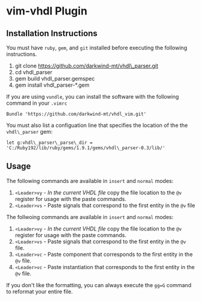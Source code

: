 # vim-vhdl Plugin

## Installation Instructions

You must have `ruby`, `gem`, and `git` installed before executing the following
instructions.

1. git clone https://github.com/darkwind-mt/vhdl\_parser.git
2. cd vhdl\_parser
3. gem build vhdl\_parser.gemspec
4. gem install vhdl\_parser-\*.gem

If you are using `vundle`, you can install the software with the following
command in your `.vimrc`

    Bundle 'https://github.com/darkwind-mt/vhdl_vim.git'

You must also list a configuation line that specifies the location of the the
`vhdl\_parser` gem:

    let g:vhdl\_parser\_parse\_dir = 'C:/Ruby192/lib/ruby/gems/1.9.1/gems/vhdl\_parser-0.3/lib/'

## Usage

The following commands are available in `insert` and `normal` modes:

1. `<Leader>vy` - *In the current VHDL file* copy the file location to the `@v`
   register for usage with the paste commands.
2. `<Leader>vs` - Paste signals that correspond to the first entity in the `@v`
   file

The follwoing commands are available in `insert` and `normal` modes:

1. `<Leader>vy` - *In the current VHDL file* copy the file location to the `@v`
   register for usage with the paste commands.
2. `<Leader>vs` - Paste signals that correspond to the first entity in the `@v`
   file.
3. `<Leader>vc` - Paste component that corresponds to the first entity in the
    `@v` file.
4. `<Leader>vc` - Paste instantiation that corresponds to the first entity in
    the `@v` file.

If you don't like the formatting, you can always execute the `gg=G` command to
reformat your entire file.
